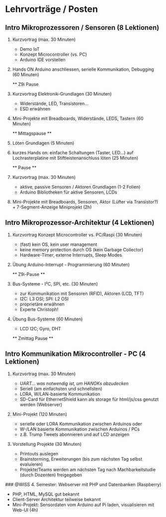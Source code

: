 # Lehrvorträge / Posten

## Intro Mikroprozessoren / Sensoren (8 Lektionen)

1. Kurzvortrag (max. 30 Minuten)
    - Demo IoT
    - Konzept Microcontroller (vs. PC)
    - Arduino IDE vorstellen

2. Hands ON Arduino anschliessen, serielle Kommunikation, Debugging (60 Minuten)

	** Z9i Pause

3. Kurzvortrag Elektronik-Grundlagen (30 Minuten)
	 - Widerstände, LED, Transistoren...
    - ESD erwähnen

4. Mini-Projekte mit Breadboards, Widerstände, LEDS, Tastern (60 Minuten)

	** Mittagspause **

5. Löten Grundlagen (5 Minuten)

6. kurzes Hands on: einfache Schaltungen (Taster, LED...) auf Lochrasterplatine mit Stiftleistenanschluss löten (25 Minuten) 

	** Pause **

4. Kurzvortrag (max. 30 Minuten)
    - aktive, passive Sensoren / Aktoren Grundlagen (1-2 Folien)
    - Arduino Bibliotheken für aktive Sensoren, LCDs

5. Mini-Projekte mit Breadboards, Sensoren, Aktor (Lüfter via Transistor?) + 7-Segment-Anzeige Miniprojekt (2h)

## Intro Mikroprozessor-Architektur (4 Lektionen)
1. Kurzvortrag Konzept Microcontroller vs. PC/Raspi (30 Minuten)
	- (fast) kein OS, kein user management
	- keine memory protection durch OS (kein Garbage Collector)
	- Hardware-Timer, externe Interrupts, Sleep Modes

2. Übung Arduino-Interrupt - Programmierung (60 Minuten)

	** Z9i-Pause **

3. Bus-Systeme - I²C, SPI, etc. (30 Minuten)
	- zur Kommunikation mit Sensoren (RFID), Aktoren (LCD, TFT) 
	- I2C: L3 OSI; SPI: L2 OSI
	- proprietäre erwähnen
	- Experte Christoph!

4. Übung Bus-Systeme (60 Minuten)
	- LCD I2C; Gyro, DHT

	** Zmittag Pause **

<!-- WISS only
	- [SimulAVR](https://www.mikrocontroller.net/articles/AVR-Simulation), 
[WDR-Papiercomputer](http://www.wolfgang-back.com/knowhow_home.php)
	- /home/sven/apps/papiercomputer/khcback.exe
	- Experte: Wene

2. Übung SimulAVR
	- Programmieren mit Registern
	- alà [http://www.instructables.com/id/Command-Line-Assembly-Language-Programming-for-Ard/](http://www.instructables.com/id/Command-Line-Assembly-Language-Programming-for-Ard/)
-->

	 
	
## Intro Kommunikation Mikrocontroller - PC  (4 Lektionen)

1. Kurzvortrag (max. 30 Minuten)
	- *UART... was notwendig ist, um HANOKs abzudecken*
	- Seriell (am einfachsten und schnellsten)
	- LORA, W/LAN-basierte Kommunikation
	- SD-Card für EthernetShield kann als storage für html/js/css genutzt werden (Webserver)

2. Mini-Projekt (120 Minuten)
	- serielle oder LORA Kommunikation zwischen Arduinos oder
	- W-/LAN basierte Kommunikation zwischen Arduinos / PCs
	- z.B. Trump Tweets abonnieren und auf LCD anzeigen

3. Vorstellung Projekte (30 Minuten)
	- Printouts auslegen 
	- Brainstorming, Erweiterungen (bis zum nächsten Tag selbst evaluieren)
	- Projekte/Teams werden am nächsten Tag nach Machbarkeitstudie (durch Dozenten) freigegeben 

<div class="wiss">
### @WISS 4. Semester: Webserver mit PHP und Datenbanken (Raspberry)

- PHP, HTML, MySQL gut bekannt
- Client-Server Architektur teilweise bekannt
- Mini-Projekt: Sensordaten vom Arduino auf Pi laden, visualisieren mit Web-UI (4h)
</div>